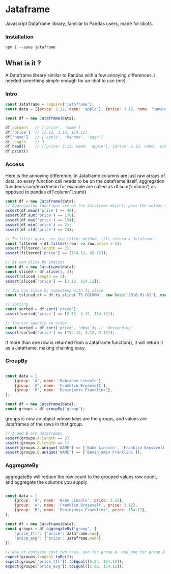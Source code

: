 # Jataframe

Javascript Dataframe library, familiar to Pandas users, made for idiots.

### Installation

```npm i --save jataframe```

## What is it ?

A Dataframe library similar to Pandas with a few annoying differences. I needed something simple enough for an idiot to use (me).

### Intro

```javascript
const Jataframe = require('jataframe');
const data = [{price: 2.12, name: 'apple'}, {price: 3.12, name: 'banana'}, {price: 154.12, name: 'eggs'}];

const df = new Jataframe(data);

df.columns   // ['price', 'name']
df['price']  // [2.12, 3.12, 154.12]
df['name']   // ['apple', 'banana', 'eggs']
df.length    // 3
df.head()    // [{price: 2.12, name: 'apple'}, {price: 3.12, name: 'banana'}]
df.print()
```
### Access
Here is the annoying difference.  In Jataframe columns are just raw arrays of data, so every function call needs to be on the dataframe itself, aggregation functions sum/max/mean for example are called as df.sum('column') as opposed to pandas df['column'].sum()
```javascript
const df = new Jataframe(data);
// Aggregation functions are on the Jataframe object, pass the column name to the agg function 
assert(df.mean('price') == 42);
assert(df.sum('price') == 178);
assert(df.max('price') == 154);
assert(df.min('price') == 2);
assert(df.std('price') == 74);

// To filter data, use the filter method, itll return a Jataframe
const filtered = df.filter((row) => row.price > 3);
assert(filtered.length == 2);
assert(filtered['price'] == [154.12, 42.12]);

// It can slice by indices 
const df = new Jataframe(data);
const sliced = df.slice(1, 3);
assert(sliced.length == 2);
assert(sliced['price'] == [3.12, 154.12]);

// You can slice by timestamp with ts_slice 
const tsliced_df = df.ts_slice('TS_COLUMN', new Date('2018-01-01'), new Date('2018-01-03'));

// Sorting 
const sorted = df.sort('price');
assert(sorted['price'] == [2.12, 3.12, 154.12]);

// You can specfiy an order 
const sorted = df.sort('price', 'desc'); // 'descending'
assert(sorted['price'] == [154.12, 3.12, 2.12]);

```

If more than one row is returned from a Jataframe.function(), it will return it as a Jataframe, making chaining easy.

### GroupBy

```javascript

const data = [
    {group: 'A', name: 'Babraham Lincoln'},
    {group: 'A', name: 'Franklin Brosevelt'},
    {group: 'B', name: 'Beninjamin Franklins'},
];

const df = new Jataframe(data);
const groups = df.groupBy('group');
```

groups is now an object whose keys are the groups, and values are Jataframes of the rows in that group.

```javascript
// A and B are dataframes 
assert(groups.A.length == 2)
assert(groups.B.length == 1)
assert(groups.A.unique('NAME') == ['Babe Lincoln', 'Franklin Brosevelt']);
assert(groups.B.unique('NAME') == ['Beninjamin Franklins']);

```

### AggregateBy

aggregateBy will reduce the row count to the grouped values row count, and aggregate the columns you supply

```javascript

const data = [
    {group: 'A', name: 'Babe Lincoln', price: 2.12},
    {group: 'A', name: 'Franklin Brosevelt', price: 3.12},
    {group: 'B', name: 'Beninjamin Franklins', price: 154.12},
];

const df = new Jataframe(data);
const groups = df.aggregateBy('group', {
    'price_ttl': {'price': Jataframe.sum},
    'price_avg': {'price': Jataframe.mean},
});

// Now it contains just two rows, one for group A, and one for group B
expect(groups.length).toBe(2);
expect(groups['price_ttl']).toEqual([5.24, 154.12]);
expect(groups['price_avg']).toEqual([2.62, 154.12]);

```

```


